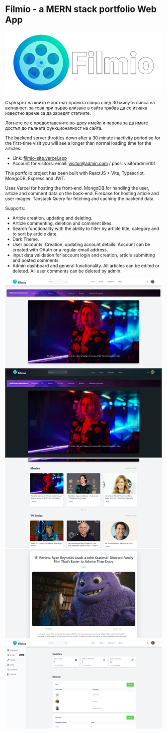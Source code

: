 # Filmio - a MERN stack portfolio Web App
![logo](gh_logo.png)

Сървърът на който е хостнат проекта спира след 30 минути липса на активност, за това при първо влизане в сайта трябва да се изчака известно време за да заредят статиите. 

Логнете се с предоставените по-долу имейл и парола за да имате достъп до пълната функционалност на сайта.

The backend server throttles down after a 30 minute inactivity period so for the first-time visit you will see a longer than normal loading time for the articles.

- Link: [filmio-site.vercel.app]()
- Account for visitors: email: visitor@admin.com / pass: visitoradmin101

This portfolio project has been built with ReactJS + Vite, Typescript, MongoDB, Express and JWT.

Uses Vercel for hosting the front-end. 
MongoDB for handling the user, article and comment data on the back-end.
Firebase for hosting article and user images.
Tanstack Query for fetching and caching the backend data.

Supports:
- Article creation, updating and deleting.
- Article commenting, deletion and comment likes.
- Search functionality with the ability to filter by article title, category and to sort by article date.
- Dark Theme.
- User accounts. Creation, updating account details. Account can be created with OAuth or a regular email address.
- Input data validation for account login and creation, article submitting and posted comments.
- Admin dashboard and general functionality. All articles can be edited or deleted. All user comments can be deleted by admin.

![preview1](preview1.png)
![preview5](preview5.png)
![preview2](preview2.png)
![preview3](preview3.png)
![preview4](preview4.png)